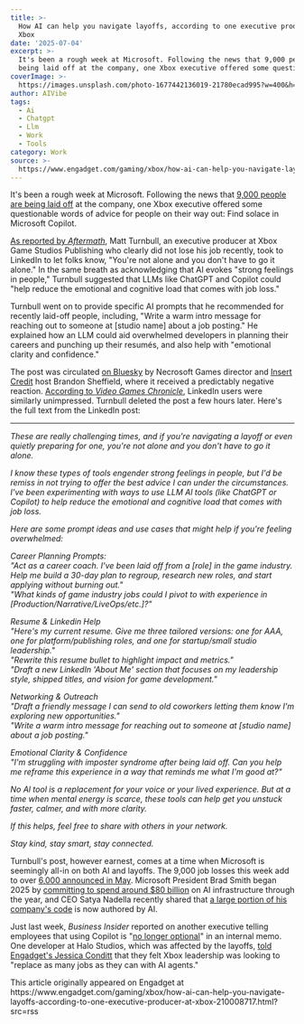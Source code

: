 ```yaml
---
title: >-
  How AI can help you navigate layoffs, according to one executive producer at
  Xbox
date: '2025-07-04'
excerpt: >-
  It's been a rough week at Microsoft. Following the news that 9,000 people are
  being laid off at the company, one Xbox executive offered some questiona...
coverImage: >-
  https://images.unsplash.com/photo-1677442136019-21780ecad995?w=400&h=200&fit=crop&auto=format
author: AIVibe
tags:
  - Ai
  - Chatgpt
  - Llm
  - Work
  - Tools
category: Work
source: >-
  https://www.engadget.com/gaming/xbox/how-ai-can-help-you-navigate-layoffs-according-to-one-executive-producer-at-xbox-210008717.html?src=rss
---
```

<p>It's been a rough week at Microsoft. Following the news that <a data-i13n="cpos:1;pos:1" href="https://www.engadget.com/gaming/xbox/microsoft-gaming-division-suffers-further-layoffs-142430386.html"><ins>9,000 people are being laid off</ins></a> at the company, one Xbox executive offered some questionable words of advice for people on their way out: Find solace in Microsoft Copilot.</p>
<p><a data-i13n="cpos:2;pos:1" href="https://aftermath.site/xbox-microsoft-layoffs-ai-prompt-chatgpt-matt"><ins>As reported by </ins><em><ins>Aftermath</ins></em></a>, Matt Turnbull, an executive producer at Xbox Game Studios Publishing who clearly did not lose his job recently, took to LinkedIn to let folks know, "You're not alone and you don't have to go it alone." In the same breath as acknowledging that AI evokes "strong feelings in people," Turnbull suggested that LLMs like ChatGPT and Copilot could "help reduce the emotional and cognitive load that comes with job loss."&nbsp;</p>
<span id="end-legacy-contents"></span><p>Turnbull went on to provide specific AI prompts that he recommended for recently laid-off people, including, "Write a warm intro message for reaching out to someone at [studio name] about a job posting." He explained how an LLM could aid overwhelmed developers in planning their careers and punching up their resumés, and also help with "emotional clarity and confidence."</p>
<p>The post was circulated <a data-i13n="cpos:3;pos:1" href="https://bsky.app/profile/brandon.insertcredit.com/post/3lt4diia3xc2l"><ins>on Bluesky</ins></a> by Necrosoft Games director and <a data-i13n="cpos:4;pos:1" href="https://insertcredit.com/"><ins>Insert Credit</ins></a> host Brandon Sheffield, where it received a predictably negative reaction. <a data-i13n="cpos:5;pos:1" href="https://www.videogameschronicle.com/news/xbox-producer-criticised-for-suggesting-laid-off-devs-should-use-ai-for-career-planning-and-emotional-clarity/">According to <em>Video Games Chronicle</em>,</a><em>&nbsp;</em>LinkedIn users were similarly unimpressed. Turnbull deleted the post a few hours later. Here's the full text from the LinkedIn post:</p>
<hr>
<div class="breakout-box"><p><em>These are really challenging times, and if you're navigating a layoff or even quietly preparing for one, you're not alone and you don't have to go it alone.</em></p>
<p><em>I know these types of tools engender strong feelings in people, but I'd be remiss in not trying to offer the best advice I can under the circumstances. I've been experimenting with ways to use LLM Al tools (like ChatGPT or Copilot) to help reduce the emotional and cognitive load that comes with job loss.</em></p>
<p><em>Here are some prompt ideas and use cases that might help if you're feeling overwhelmed:</em></p>
<p><em>Career Planning Prompts:<br>"Act as a career coach. I've been laid off from a [role] in the game industry. Help me build a 30-day plan to regroup, research new roles, and start applying without burning out."<br>"What kinds of game industry jobs could I pivot to with experience in [Production/Narrative/LiveOps/etc.]?"</em></p>
<p><em>Resume &amp; Linkedin Help<br>"Here's my current resume. Give me three tailored versions: one for AAA, one for platform/publishing roles, and one for startup/small studio leadership."<br>"Rewrite this resume bullet to highlight impact and metrics."<br>"Draft a new LinkedIn 'About Me' section that focuses on my leadership style, shipped titles, and vision for game development."</em></p>
<p><em>Networking &amp; Outreach<br>"Draft a friendly message I can send to old coworkers letting them know I'm exploring new opportunities."<br>"Write a warm intro message for reaching out to someone at [studio name] about a job posting."</em></p>
<p><em>Emotional Clarity &amp; Confidence<br>"I'm struggling with imposter syndrome after being laid off. Can you help me reframe this experience in a way that reminds me what I'm good at?"</em></p>
<p><em>No Al tool is a replacement for your voice or your lived experience. But at a time when mental energy is scarce, these tools can help get you unstuck faster, calmer, and with more clarity.</em></p>
<p><em>If this helps, feel free to share with others in your network.</em></p>
<p><em>Stay kind, stay smart, stay connected.</em></p>
</div>

<p>Turnbull's post, however earnest, comes at a time when Microsoft is seemingly all-in on both AI and layoffs. The 9,000 job losses this week add to over <a data-i13n="cpos:6;pos:1" href="https://www.engadget.com/big-tech/microsoft-is-laying-off-3-percent-of-its-global-workforce-154755787.html"><ins>6,000 announced in May</ins></a>. Microsoft President Brad Smith began 2025 by <a data-i13n="elm:affiliate_link;sellerN:;elmt:;cpos:7;pos:1" href="https://shopping.yahoo.com/rdlw?siteId=us-engadget&amp;pageId=1p-autolink&amp;contentUuid=641f62fb-c5e8-4a7e-88cc-9b7bb0810a24&amp;featureId=text-link&amp;linkText=committing+to+spend+around+%2480+billion&amp;custData=eyJzb3VyY2VOYW1lIjoiV2ViLURlc2t0b3AtVmVyaXpvbiIsImxhbmRpbmdVcmwiOiJodHRwczovL2Jsb2dzLm1pY3Jvc29mdC5jb20vb24tdGhlLWlzc3Vlcy8yMDI1LzAxLzAzL3RoZS1nb2xkZW4tb3Bwb3J0dW5pdHktZm9yLWFtZXJpY2FuLWFpLyIsImNvbnRlbnRVdWlkIjoiNjQxZjYyZmItYzVlOC00YTdlLTg4Y2MtOWI3YmIwODEwYTI0Iiwib3JpZ2luYWxVcmwiOiJodHRwczovL2Jsb2dzLm1pY3Jvc29mdC5jb20vb24tdGhlLWlzc3Vlcy8yMDI1LzAxLzAzL3RoZS1nb2xkZW4tb3Bwb3J0dW5pdHktZm9yLWFtZXJpY2FuLWFpLyJ9&amp;signature=AQAAAUcuGDqZ9bmu9-2eFbZSGMMmh6m9Zk321N8pUAhyXgYP&amp;gcReferrer=https%3A%2F%2Fblogs.microsoft.com%2Fon-the-issues%2F2025%2F01%2F03%2Fthe-golden-opportunity-for-american-ai%2F" class="rapid-with-clickid" data-original-link="https://blogs.microsoft.com/on-the-issues/2025/01/03/the-golden-opportunity-for-american-ai/">committing to spend around $80 billion</a> on AI infrastructure through the year, and CEO Satya Nadella recently shared that <a data-i13n="elm:affiliate_link;sellerN:CNBC;elmt:;cpos:8;pos:1" href="https://shopping.yahoo.com/rdlw?merchantId=34e37b9c-8975-48da-aa39-df8bcd5badc3&amp;siteId=us-engadget&amp;pageId=1p-autolink&amp;contentUuid=641f62fb-c5e8-4a7e-88cc-9b7bb0810a24&amp;featureId=text-link&amp;merchantName=CNBC&amp;linkText=a+large+portion+of+his+company%27s+code&amp;custData=eyJzb3VyY2VOYW1lIjoiV2ViLURlc2t0b3AtVmVyaXpvbiIsImxhbmRpbmdVcmwiOiJodHRwczovL3d3dy5jbmJjLmNvbS8yMDI1LzA0LzI5L3NhdHlhLW5hZGVsbGEtc2F5cy1hcy1tdWNoLWFzLTMwcGVyY2VudC1vZi1taWNyb3NvZnQtY29kZS1pcy13cml0dGVuLWJ5LWFpLmh0bWwiLCJjb250ZW50VXVpZCI6IjY0MWY2MmZiLWM1ZTgtNGE3ZS04OGNjLTliN2JiMDgxMGEyNCIsIm9yaWdpbmFsVXJsIjoiaHR0cHM6Ly93d3cuY25iYy5jb20vMjAyNS8wNC8yOS9zYXR5YS1uYWRlbGxhLXNheXMtYXMtbXVjaC1hcy0zMHBlcmNlbnQtb2YtbWljcm9zb2Z0LWNvZGUtaXMtd3JpdHRlbi1ieS1haS5odG1sIn0&amp;signature=AQAAASYKjSeFFZXn5ygsYqQvJ0MwVFnhkyirJ2xg5Ht9cFzW&amp;gcReferrer=https%3A%2F%2Fwww.cnbc.com%2F2025%2F04%2F29%2Fsatya-nadella-says-as-much-as-30percent-of-microsoft-code-is-written-by-ai.html" class="rapid-with-clickid" data-original-link="https://www.cnbc.com/2025/04/29/satya-nadella-says-as-much-as-30percent-of-microsoft-code-is-written-by-ai.html"><ins>a large portion of his company's code</ins></a> is now authored by AI.&nbsp;</p>
<p>Just last week, <em>Business Insider</em> reported on another executive telling employees that using Copilot is "<a data-i13n="cpos:9;pos:1" href="https://www.businessinsider.com/microsoft-internal-memo-using-ai-no-longer-optional-github-copilot-2025-6"><ins>no longer optional</ins></a>" in an internal memo. One developer at Halo Studios, which was affected by the layoffs, <a data-i13n="cpos:10;pos:1" href="https://www.engadget.com/gaming/xbox/even-before-the-xbox-layoffs-there-was-tension-at-halo-studios-002031995.html">told Engadget's Jessica Conditt</a> that they felt Xbox leadership was looking to "replace as many jobs as they can with AI agents."</p>This article originally appeared on Engadget at https://www.engadget.com/gaming/xbox/how-ai-can-help-you-navigate-layoffs-according-to-one-executive-producer-at-xbox-210008717.html?src=rss
